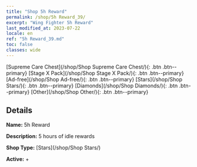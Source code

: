 ```yaml
---
title: "Shop 5h Reward"
permalink: /shop/5h Reward_39/
excerpt: "Wing Fighter 5h Reward"
last_modified_at: 2023-07-22
locale: en
ref: "5h Reward_39.md"
toc: false
classes: wide
---
```



  [Supreme Care Chest](/shop/Shop Supreme Care Chest/){: .btn .btn--primary}   [Stage X Pack](/shop/Shop Stage X Pack/){: .btn .btn--primary}   [Ad-free](/shop/Shop Ad-free/){: .btn .btn--primary}   [Stars](/shop/Shop Stars/){: .btn .btn--primary}   [Diamonds](/shop/Shop Diamonds/){: .btn .btn--primary}   [Other](/shop/Shop Other/){: .btn .btn--primary} 

## Details

 **Name:** 5h Reward 

 **Description:** 5 hours of idle rewards

 **Shop Type:** [Stars](/shop/Shop Stars/)

 **Active:** + 


